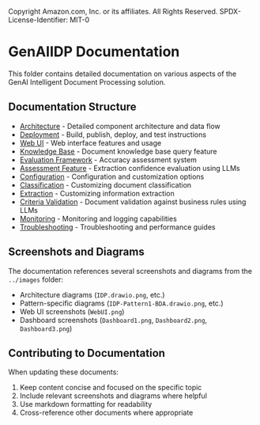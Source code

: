 Copyright Amazon.com, Inc. or its affiliates. All Rights Reserved.
SPDX-License-Identifier: MIT-0

# GenAIIDP Documentation

This folder contains detailed documentation on various aspects of the GenAI Intelligent Document Processing solution.

## Documentation Structure

- [Architecture](./architecture.md) - Detailed component architecture and data flow
- [Deployment](./deployment.md) - Build, publish, deploy, and test instructions
- [Web UI](./web-ui.md) - Web interface features and usage
- [Knowledge Base](./knowledge-base.md) - Document knowledge base query feature
- [Evaluation Framework](./evaluation.md) - Accuracy assessment system
- [Assessment Feature](./assessment.md) - Extraction confidence evaluation using LLMs
- [Configuration](./configuration.md) - Configuration and customization options
- [Classification](./classification.md) - Customizing document classification
- [Extraction](./extraction.md) - Customizing information extraction
- [Criteria Validation](./criteria-validation.md) - Document validation against business rules using LLMs
- [Monitoring](./monitoring.md) - Monitoring and logging capabilities
- [Troubleshooting](./troubleshooting.md) - Troubleshooting and performance guides

## Screenshots and Diagrams

The documentation references several screenshots and diagrams from the `../images` folder:

- Architecture diagrams (`IDP.drawio.png`, etc.)
- Pattern-specific diagrams (`IDP-Pattern1-BDA.drawio.png`, etc.)
- Web UI screenshots (`WebUI.png`)
- Dashboard screenshots (`Dashboard1.png`, `Dashboard2.png`, `Dashboard3.png`)

## Contributing to Documentation

When updating these documents:

1. Keep content concise and focused on the specific topic
2. Include relevant screenshots and diagrams where helpful
3. Use markdown formatting for readability
4. Cross-reference other documents where appropriate
